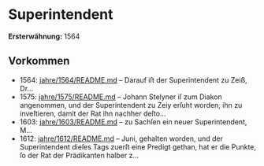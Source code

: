 # Superintendent

**Ersterwähnung:** 1564

## Vorkommen
- 1564: [jahre/1564/README.md](../jahre/1564/README.md) – Darauf iſt der
Superintendent zu Zeiß, Dr...
- 1575: [jahre/1575/README.md](../jahre/1575/README.md) – Johann Stelyner iſ zum Diakon angenommen,
und der Superintendent zu Zeiy erſuht worden, ihn zu
inveſtieren, damit der Rat ihn nachher deſto...
- 1603: [jahre/1603/README.md](../jahre/1603/README.md) – zu Sachſen ein neuer Superintendent,
M...
- 1612: [jahre/1612/README.md](../jahre/1612/README.md) – Juni, gehalten worden, und der Superintendent
dieſes Tags zuerſt eine Predigt gethan, hat er die Punkte,
ſo der Rat der Prädikanten halber z...

